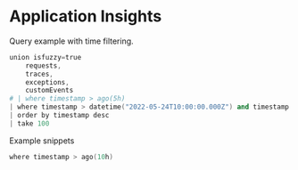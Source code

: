 # Application Insights

Query example with time filtering.

```s
union isfuzzy=true
    requests,
    traces,
    exceptions,
    customEvents
# | where timestamp > ago(5h)
| where timestamp > datetime("2022-05-24T10:00:00.000Z") and timestamp < datetime("2022-05-24T12:00:00.000Z")
| order by timestamp desc
| take 100
```

Example snippets

```s
where timestamp > ago(10h)
```
